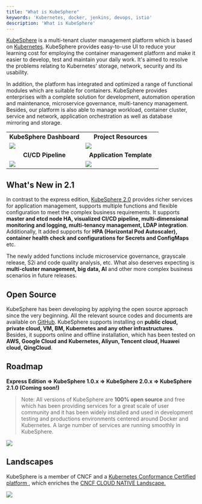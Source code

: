 ```yaml
---
title: "What is KubeSphere"
keywords: 'Kubernetes, docker, jenkins, devops, istio'
description: 'What is KubeSphere'
---
```


[KubeSphere](https://kubesphere.io/en/) ️is a multi-tenant cluster management platform which is based on [Kubernetes](http://kubernetes.io). KubeSphere provides easy-to-use UI to reduce your learning cost for employing the container management platform and make it easier to develop, test and maintain your daily work. It's aimed to resolve the problems relating to Kubernetes’ storage, network, security and its usability.

In addition, the platform has integrated and optimized a range of functional modules which are suitable for containers. KubeSphere provides enterprises with a complete solution for development, automation operation and maintenance, microservice governance, multi-tanency management. Besides, our platform is also able to manage workload, container cluster, service and network, application orchestration as well as database mirroring and storage.

<table>
  <tr>
      <td width="50%" align="center"><b>KubeSphere Dashboard</b></td>
      <td width="50%" align="center"><b>Project Resources</b></td>
  </tr>
  <tr>
     <td><img src="https://pek3b.qingstor.com/kubesphere-docs/png/20190925003707.png"/></td>
     <td><img src="https://pek3b.qingstor.com/kubesphere-docs/png/20190925003504.png"/></td>
  </tr>
  <tr>
      <td width="50%" align="center"><b>CI/CD Pipeline</b></td>
      <td width="50%" align="center"><b>Application Template</b></td>
  </tr>
  <tr>
     <td><img src="https://pek3b.qingstor.com/kubesphere-docs/png/20190925000712.png"/></td>
     <td><img src="https://pek3b.qingstor.com/kubesphere-docs/png/20190925231623.png"/></td>
  </tr>
</table>

## What's New in 2.1

In contrast to the express edition, [KubeSphere 2.0](../../release/release-v200) provides richer services for application management, supports multiple functions and flexible configuration to meet the complex business requirements. It supports **master and etcd node HA, visualized CI/CD pipeline, multi-dimensional monitoring and logging, multi-tenancy management, LDAP integration**. Additionally, It added supports for **HPA (Horizontal Pod Autoscaler), container health check and configurations for Secrets and ConfigMaps** etc.

The newly added functions include microservice governance, grayscale release, S2i and code quality analysis, etc. What also deserves expecting is **multi-cluster management, big data, AI** and other more complex business scenarios in future releases.

## Open Source

KubeSphere has been developing by applying the open source approach since the very beginning. All the relevant source codes and documents are available on [GitHub](https://github.com/kubesphere/kubesphere). KubeSphere supports installing on **public cloud, private cloud, VM, BM, Kubernetes and any other infrastructures**. Besides, it supports online and offline installation, which has been tested on **AWS, Google Cloud and Kubernetes, Aliyun, Tencent cloud, Huawei cloud, QingCloud**.


## Roadmap

**Express Edition => KubeSphere 1.0.x => KubeSphere 2.0.x => KubeSphere 2.1.0 (Coming soon!)**

> Note: All versions of KubeSphere are **100% open source** and free which has been providing services for a great scale of user community and it has been widely installed and used in development testing and productions environments centered around Docker and Kubernetes. A large number of services are running smoothly in KubeSphere.

![](https://pek3b.qingstor.com/kubesphere-docs/png/20190926000413.png)


## Landscapes                       

KubeSphere is a member of CNCF and a [Kubernetes Conformance Certified platform
](https://www.cncf.io/certification/software-conformance/#logos), which enriches the [CNCF CLOUD NATIVE Landscape.
](https://landscape.cncf.io/landscape=observability-and-analysis&license=apache-license-2-0)

![](https://pek3b.qingstor.com/kubesphere-docs/png/20191011233719.png)
